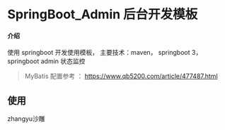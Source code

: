 # SpringBoot_Admin 后台开发模板

#### 介绍
使用 springboot 开发使用模板， 主要技术：maven， springboot 3， springboot admin 状态监控

> MyBatis 配置参考 ： https://www.qb5200.com/article/477487.html

## 使用

zhangyu沙雕